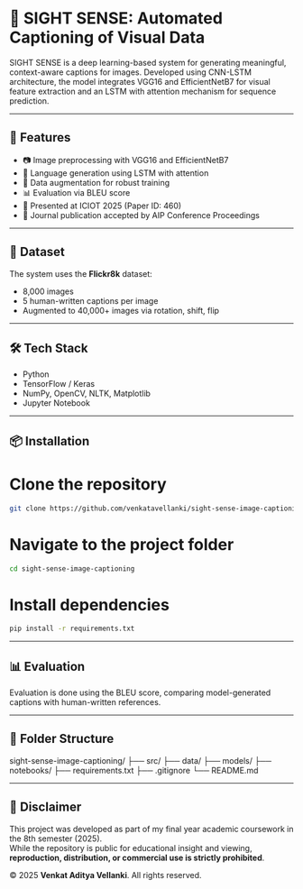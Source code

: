 # 🧠 SIGHT SENSE: Automated Captioning of Visual Data

SIGHT SENSE is a deep learning-based system for generating meaningful, context-aware captions for images. Developed using CNN-LSTM architecture, the model integrates VGG16 and EfficientNetB7 for visual feature extraction and an LSTM with attention mechanism for sequence prediction.

---

## 🚀 Features

- 📷 Image preprocessing with VGG16 and EfficientNetB7
- 🧠 Language generation using LSTM with attention
- 🔁 Data augmentation for robust training
- 📊 Evaluation via BLEU score
- 🏅 Presented at ICIOT 2025 (Paper ID: 460)
- 🧩 Journal publication accepted by AIP Conference Proceedings

---

## 📂 Dataset

The system uses the **Flickr8k** dataset:
- 8,000 images
- 5 human-written captions per image
- Augmented to 40,000+ images via rotation, shift, flip

---

## 🛠️ Tech Stack

- Python
- TensorFlow / Keras
- NumPy, OpenCV, NLTK, Matplotlib
- Jupyter Notebook

---

## 📦 Installation

# Clone the repository
```bash
git clone https://github.com/venkatavellanki/sight-sense-image-captioning.git
```

# Navigate to the project folder
```bash
cd sight-sense-image-captioning
```

# Install dependencies
```bash
pip install -r requirements.txt
```
---

## 📊 Evaluation

Evaluation is done using the BLEU score, comparing model-generated captions with human-written references.

---

## 📁 Folder Structure

sight-sense-image-captioning/
├── src/
├── data/
├── models/
├── notebooks/
├── requirements.txt
├── .gitignore
└── README.md

---

## 📌 Disclaimer

This project was developed as part of my final year academic coursework in the 8th semester (2025).  
While the repository is public for educational insight and viewing, **reproduction, distribution, or commercial use is strictly prohibited**.

© 2025 **Venkat Aditya Vellanki**. All rights reserved.
